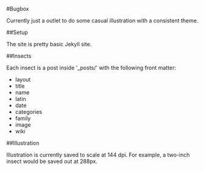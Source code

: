 #Bugbox

Currently just a outlet to do some casual illustration with a consistent theme.

##Setup

The site is pretty basic Jekyll site. 

##Insects

Each insect is a post inside '_posts/' with the following front matter:

- layout
- title 
- name
- latin
- date
- categories
- family
- image
- wiki

##Illustration

Illustration is currently saved to scale at 144 dpi. For example, a two-inch insect would be saved out at 288px.